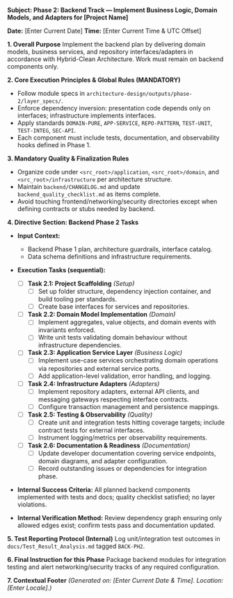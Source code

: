 **Subject: Phase 2: Backend Track — Implement Business Logic, Domain Models, and Adapters for [Project Name]**

**Date:** [Enter Current Date]
**Time:** [Enter Current Time & UTC Offset]

**1. Overall Purpose**
Implement the backend plan by delivering domain models, business services, and repository interfaces/adapters in accordance with Hybrid-Clean Architecture. Work must remain on backend components only.

**2. Core Execution Principles & Global Rules (MANDATORY)**
* Follow module specs in `architecture-design/outputs/phase-2/layer_specs/`.
* Enforce dependency inversion: presentation code depends only on interfaces; infrastructure implements interfaces.
* Apply standards `DOMAIN-PURE`, `APP-SERVICE`, `REPO-PATTERN`, `TEST-UNIT`, `TEST-INTEG`, `SEC-API`.
* Each component must include tests, documentation, and observability hooks defined in Phase 1.

**3. Mandatory Quality & Finalization Rules**
* Organize code under `<src_root>/application`, `<src_root>/domain`, and `<src_root>/infrastructure` per architecture structure.
* Maintain `backend/CHANGELOG.md` and update `backend_quality_checklist.md` as items complete.
* Avoid touching frontend/networking/security directories except when defining contracts or stubs needed by backend.

**4. Directive Section: Backend Phase 2 Tasks**
* **Input Context:**
    * Backend Phase 1 plan, architecture guardrails, interface catalog.
    * Data schema definitions and infrastructure requirements.

* **Execution Tasks (sequential):**
    - [ ] **Task 2.1: Project Scaffolding** *(Setup)*
        - [ ] Set up folder structure, dependency injection container, and build tooling per standards.
        - [ ] Create base interfaces for services and repositories.
    - [ ] **Task 2.2: Domain Model Implementation** *(Domain)*
        - [ ] Implement aggregates, value objects, and domain events with invariants enforced.
        - [ ] Write unit tests validating domain behaviour without infrastructure dependencies.
    - [ ] **Task 2.3: Application Service Layer** *(Business Logic)*
        - [ ] Implement use-case services orchestrating domain operations via repositories and external service ports.
        - [ ] Add application-level validation, error handling, and logging.
    - [ ] **Task 2.4: Infrastructure Adapters** *(Adapters)*
        - [ ] Implement repository adapters, external API clients, and messaging gateways respecting interface contracts.
        - [ ] Configure transaction management and persistence mappings.
    - [ ] **Task 2.5: Testing & Observability** *(Quality)*
        - [ ] Create unit and integration tests hitting coverage targets; include contract tests for external interfaces.
        - [ ] Instrument logging/metrics per observability requirements.
    - [ ] **Task 2.6: Documentation & Readiness** *(Documentation)*
        - [ ] Update developer documentation covering service endpoints, domain diagrams, and adapter configuration.
        - [ ] Record outstanding issues or dependencies for integration phase.

* **Internal Success Criteria:** All planned backend components implemented with tests and docs; quality checklist satisfied; no layer violations.
* **Internal Verification Method:** Review dependency graph ensuring only allowed edges exist; confirm tests pass and documentation updated.

**5. Test Reporting Protocol (Internal)**
Log unit/integration test outcomes in `docs/Test_Result_Analysis.md` tagged `BACK-PH2`.

**6. Final Instruction for this Phase**
Package backend modules for integration testing and alert networking/security tracks of any required configuration.

**7. Contextual Footer**
*(Generated on: [Enter Current Date & Time]. Location: [Enter Locale].)*
